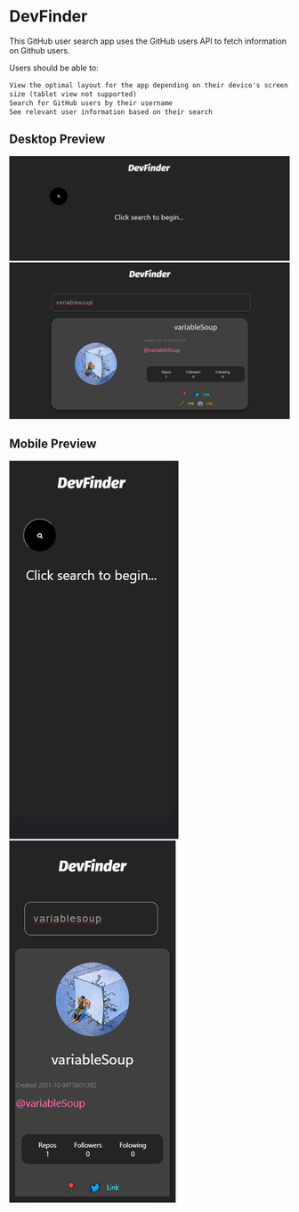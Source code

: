 # DevFinder

This GitHub user search app uses the GitHub users API to fetch information on Github users.

Users should be able to:

    View the optimal layout for the app depending on their device's screen size (tablet view not supported)
    Search for GitHub users by their username
    See relevant user information based on their search


## Desktop Preview
![Desktop 1](/images/desktopstart.jpg)
![Desktop 2](/images/desktop.jpg)

## Mobile Preview
![mobile 1](/images/mobilestart.jpg)
![mobile 3](/images/mobile2.jpg)

